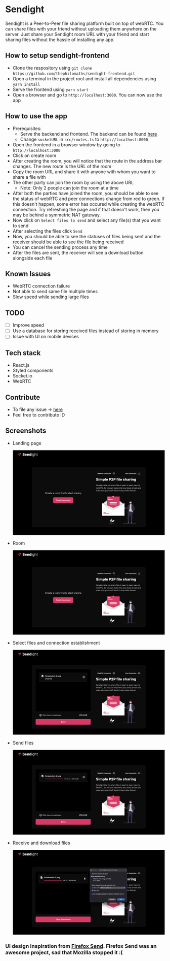# Sendight

Sendight is a Peer-to-Peer file sharing platform built on top of webRTC. You can share files with your friend without uploading them anywhere on the server. Just share your Sendight room URL with your friend and start sharing files without the hassle of installing any app.

## How to setup sendight-frontend

- Clone the respository using `git clone https://github.com/thephilomaths/sendight-frontend.git`
- Open a terminal in the project root and install all dependencies using `yarn install`
- Serve the frontend using `yarn start`
- Open a browser and go to `http://localhost:3000`. You can now use the app

## How to use the app

- Prerequisites:
  - Serve the backend and frontend. The backend can be found [here](https://github.com/thephilomaths/sendight-backend)
  - Change `socketURL` in `src/routes.ts` to `http://localhost:8000`
- Open the frontend in a browser window by going to `http://localhost:3000`
- Click on create room
- After creating the room, you will notice that the route in the address bar changes. The new route is the URL of the room
- Copy the room URL and share it with anyone with whom you want to share a file with
- The other party can join the room by using the above URL
  - Note: Only 2 people can join the room at a time
- After both the parties have joined the room, you should be able to see the status of webRTC and peer connections change from red to green. If this doesn't happen, some error has occured while creating the webRTC connection. Try refreshing the page and if that doesn't work, then you may be behind a symmetric NAT gateway.
- Now click on `Select files to send` and select any file(s) that you want to send
- After selecting the files click `Send`
- Now, you should be able to see the statuses of files being sent and the receiver should be able to see the file being received
- You can cancel the sending process any time
- After the files are sent, the receiver will see a download button alongside each file

## Known Issues

- WebRTC connection failure
- Not able to send same file multiple times
- Slow speed while sending large files

## TODO

- [ ] Improve speed
- [ ] Use a database for storing received files instead of storing in memory
- [ ] Issue with UI on mobile devices

## Tech stack

- React.js
- Styled components
- Socket.io
- WebRTC

## Contribute

- To file any issue -> [here](https://github.com/thephilomaths/sendight-frontend/issues)
- Feel free to contribute :D

## Screenshots

- Landing page

  ![Sendight](./screenshots/Screenshot-1.png)

- Room

  ![Sendight](./screenshots/Screenshot-2.png)

- Select files and connection establishment

  ![Sendight](./screenshots/Screenshot-4.png)

- Send files

  ![Sendight](./screenshots/Screenshot-5.png)

- Receive and download files

  ![Sendight](./screenshots/Screenshot-6.png)

### UI design inspiration from [Firefox Send](https://github.com/mozilla/send). Firefox Send was an awesome project, sad that Mozilla stopped it :(
